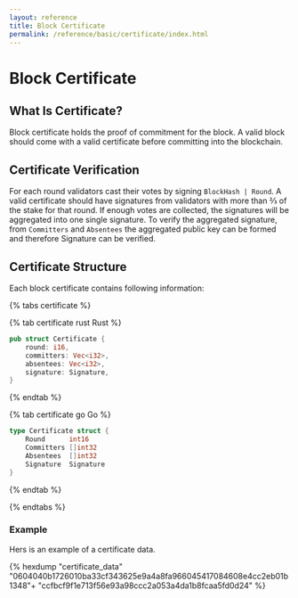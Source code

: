 ```yaml
---
layout: reference
title: Block Certificate
permalink: /reference/basic/certificate/index.html
---
```


# Block Certificate

## What Is Certificate?

Block certificate holds the proof of commitment for the block. A valid block should come with a
valid certificate before committing into the blockchain.

## Certificate Verification

For each round validators cast their votes by signing `BlockHash | Round`. A valid certificate
should have signatures from validators with more than ⅔ of the stake for that round. If enough votes
are collected, the signatures will be aggregated into one single signature. To verify the aggregated
signature, from `Committers` and `Absentees` the aggregated public key can be formed and therefore
Signature can be verified.

## Certificate Structure

Each block certificate contains following information:

{% tabs certificate %}

{% tab certificate rust <i class="fa-brands fa-rust"></i> Rust %}

```rust
pub struct Certificate {
    round: i16,
    committers: Vec<i32>,
    absentees: Vec<i32>,
    signature: Signature,
}
```

{% endtab %}

{% tab certificate go <i class="fa-brands fa-golang"></i> Go %}

```go
type Certificate struct {
    Round      int16
    Committers []int32
    Absentees  []int32
    Signature  Signature
}
```

{% endtab %}

{% endtabs %}

### Example

Hers is an example of a certificate data.

{% hexdump "certificate_data"
  "0604040b1726010ba33cf343625e9a4a8fa966045417084608e4cc2eb01b1348"+
  "ccfbcf9f1e713f56e93a98ccc2a053a4da1b8fcaa5fd0d24" %}
